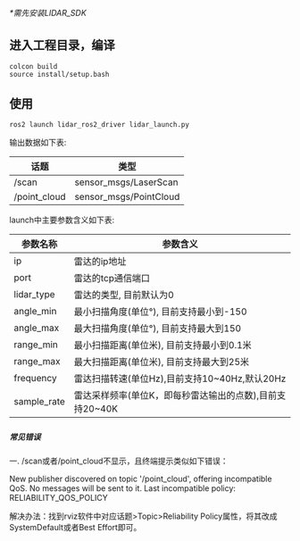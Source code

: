 ###### *需先安装LIDAR_SDK

## 进入工程目录，编译

```
colcon build
source install/setup.bash
```

## 使用

```
ros2 launch lidar_ros2_driver lidar_launch.py
```

输出数据如下表:

| 话题           | 类型                     |
| ------------ | ---------------------- |
| /scan        | sensor_msgs/LaserScan  |
| /point_cloud | sensor_msgs/PointCloud |

launch中主要参数含义如下表:

| 参数名称        | 参数含义                              |
| ----------- | --------------------------------- |
| ip          | 雷达的ip地址                           |
| port        | 雷达的tcp通信端口                        |
| lidar_type  | 雷达的类型, 目前默认为0                     |
| angle_min   | 最小扫描角度(单位°), 目前支持最小到-150          |
| angle_max   | 最大扫描角度(单位°), 目前支持最大到150           |
| range_min   | 最小扫描距离(单位米), 目前支持最小到0.1米          |
| range_max   | 最大扫描距离(单位米), 目前支持最大到25米           |
| frequency   | 雷达扫描转速(单位Hz),目前支持10~40Hz,默认20Hz   |
| sample_rate | 雷达采样频率(单位K，即每秒雷达输出的点数),目前支持20~40K |

##### 

##### 常见错误

一.  /scan或者/point_cloud不显示，且终端提示类似如下错误：

New publisher discovered on topic '/point_cloud', offering incompatible QoS. No messages will be sent to it. Last incompatible policy: RELIABILITY_QOS_POLICY

解决办法：找到rviz软件中对应话题>Topic>Reliability Policy属性，将其改成SystemDefault或者Best Effort即可。
